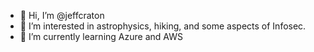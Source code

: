 - 👋 Hi, I’m @jeffcraton
- 👀 I’m interested in astrophysics, hiking, and some aspects of Infosec.
- 🌱 I’m currently learning Azure and AWS 

<!---
jeffcraton/jeffcraton is a ✨ special ✨ repository because its `README.md` (this file) appears on your GitHub profile.
You can click the Preview link to take a look at your changes.
--->
